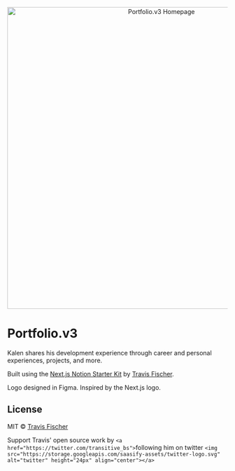 <p align="center">
  <a href="https://kalenwallin.com">
    <img alt="Portfolio.v3 Homepage" src="https://v3.kalenwallin.com/versions/v3-2-purple-blue-large-1.svg" width="689">
  </a>
</p>

# Portfolio.v3

Kalen shares his development experience through career and personal experiences, projects, and more.

Built using the [Next.js Notion Starter Kit](https://github.com/transitive-bullshit/nextjs-notion-starter-kit/) by [Travis Fischer](https://transitivebullsh.it).

Logo designed in Figma. Inspired by the Next.js logo.

## License

MIT © [Travis Fischer](https://transitivebullsh.it)

Support Travis' open source work by `<a href="https://twitter.com/transitive_bs">`following him on twitter `<img src="https://storage.googleapis.com/saasify-assets/twitter-logo.svg" alt="twitter" height="24px" align="center"></a>`
